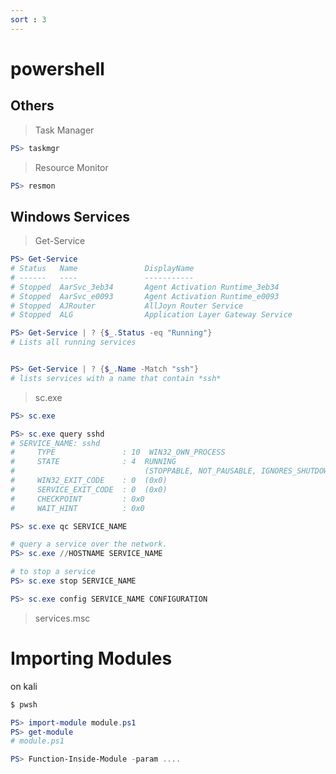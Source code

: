 ```yaml
---
sort : 3
---
```


# powershell

## Others 

> Task Manager
```powershell
PS> taskmgr
```

> Resource Monitor
```powershell
PS> resmon
```


## Windows Services

> Get-Service 

```powershell
PS> Get-Service 
# Status   Name               DisplayName
# ------   ----               -----------
# Stopped  AarSvc_3eb34       Agent Activation Runtime_3eb34
# Stopped  AarSvc_e0093       Agent Activation Runtime_e0093
# Stopped  AJRouter           AllJoyn Router Service
# Stopped  ALG                Application Layer Gateway Service

PS> Get-Service | ? {$_.Status -eq "Running"}
# Lists all running services


PS> Get-Service | ? {$_.Name -Match "ssh"}
# lists services with a name that contain *ssh* 
```

> sc.exe 

```powershell
PS> sc.exe 

PS> sc.exe query sshd 
# SERVICE_NAME: sshd
#     TYPE               : 10  WIN32_OWN_PROCESS
#     STATE              : 4  RUNNING
#                             (STOPPABLE, NOT_PAUSABLE, IGNORES_SHUTDOWN)
#     WIN32_EXIT_CODE    : 0  (0x0)
#     SERVICE_EXIT_CODE  : 0  (0x0)
#     CHECKPOINT         : 0x0
#     WAIT_HINT          : 0x0

PS> sc.exe qc SERVICE_NAME

# query a service over the network.
PS> sc.exe //HOSTNAME SERVICE_NAME 

# to stop a service
PS> sc.exe stop SERVICE_NAME

PS> sc.exe config SERVICE_NAME CONFIGURATION

```

>  services.msc





# Importing Modules

on kali 

```bash
$ pwsh
```
```powershell
PS> import-module module.ps1
PS> get-module
# module.ps1

PS> Function-Inside-Module -param ....  
```